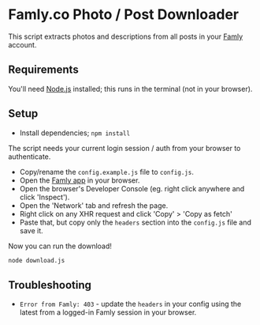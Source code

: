 # Famly.co Photo / Post Downloader

This script extracts photos and descriptions from all posts in your [Famly](https://www.famly.co/) account.

## Requirements

You'll need [Node.js](https://nodejs.org/en/) installed; this runs in the terminal (not in your browser).

## Setup

- Install dependencies; `npm install`

The script needs your current login session / auth from your browser to authenticate.

- Copy/rename the `config.example.js` file to `config.js`.
- Open the [Famly app](https://app.famly.co/#/account/feed) in your browser.
- Open the browser's Developer Console (eg. right click anywhere and click 'Inspect').
- Open the 'Network' tab and refresh the page.
- Right click on any XHR request and click 'Copy' > 'Copy as fetch'
- Paste that, but copy only the `headers` section into the `config.js` file and save it.

Now you can run the download!

```sh
node download.js
```

## Troubleshooting

- `Error from Famly: 403` - update the `headers` in your config using the latest from a logged-in Famly session in your browser.
